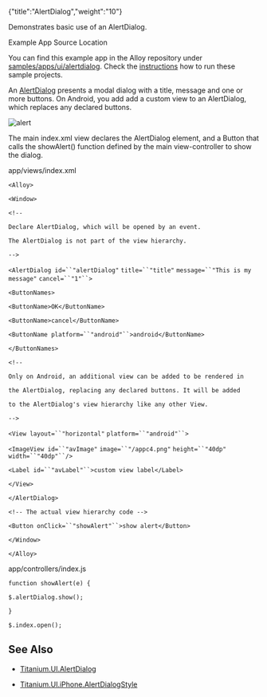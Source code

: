 {"title":"AlertDialog","weight":"10"}

Demonstrates basic use of an AlertDialog.

Example App Source Location

You can find this example app in the Alloy repository under [samples/apps/ui/alertdialog](https://github.com/appcelerator/alloy/tree/master/samples/apps/ui/alertdialog). Check the [instructions](/docs/appc/Alloy_Framework/Alloy_Guide/Alloy_Test_Apps/) how to run these sample projects.

An [AlertDialog](#!/api/Titanium.UI.AlertDialog) presents a modal dialog with a title, message and one or more buttons. On Android, you add add a custom view to an AlertDialog, which replaces any declared buttons.

![alert](/Images/appc/download/attachments/41845735/alert.png)

The main index.xml view declares the AlertDialog element, and a Button that calls the showAlert() function defined by the main view-controller to show the dialog.

app/views/index.xml

`<Alloy>`

`<Window>`

`<!--`

`Declare AlertDialog, which will be opened by an event.`

`The AlertDialog is not part of the view hierarchy.`

`-->`

`<AlertDialog id=``"alertDialog"` `title=``"title"` `message=``"This is my message"` `cancel=``"1"``>`

`<ButtonNames>`

`<ButtonName>OK</ButtonName>`

`<ButtonName>cancel</ButtonName>`

`<ButtonName platform=``"android"``>android</ButtonName>`

`</ButtonNames>`

`<!--`

`Only on Android, an additional view can be added to be rendered in`

`the AlertDialog, replacing any declared buttons. It will be added`

`to the AlertDialog's view hierarchy like any other View.`

`-->`

`<View layout=``"horizontal"` `platform=``"android"``>`

`<ImageView id=``"avImage"` `image=``"/appc4.png"` `height=``"40dp"` `width=``"40dp"``/>`

`<Label id=``"avLabel"``>custom view label</Label>`

`</View>`

`</AlertDialog>`

`<!-- The actual view hierarchy code -->`

`<Button onClick=``"showAlert"``>show alert</Button>`

`</Window>`

`</Alloy>`

app/controllers/index.js

`function showAlert(e) {`

`$.alertDialog.show();`

`}`

`$.index.open();`

## See Also

* [Titanium.UI.AlertDialog](https://docs.appcelerator.com/platform/latest/#!/api/Titanium.UI.AlertDialog)

* [Titanium.UI.iPhone.AlertDialogStyle](#!/api/Titanium.UI.iPhone.AlertDialogStyle)
